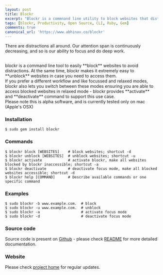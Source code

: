 ```yaml
---
layout: post
title: Blockr
excerpt: "Blockr is a commnand line utility to block websites that distract you"
tags: [blockr, Productivity, Open Source, CLI, Ruby, Gem]
comments: true
canonical_url: 'https://www.abhinav.co/blockr'
---
```

There are distractions all around. Our attention span is continuously decreasing, and so is our ability to focus and do deep work.

<br />
blockr is a command line tool to easily **block** websites to avoid distractions. At the same time, blockr makes it extremely easy to **unblock** websites in case you need to access them. 

<br />
If you prefer a different workflow and like focussed and relaxed modes, blockr also lets you switch between these modes ensuring you are able to access blocked websites in relaxed mode - blockr provides **activate** and **deactivate** command to support this use case.

<br />
Please note this is alpha software, and is currently tested only on mac (Apple's OSX)


### Installation
`$ sudo gem install blockr`

### Commands
```
$ blockr block [WEBSITES]    # block websites; shortcut -d
$ blockr unblock [WEBSITES]  # unblock websites; shortcut -u
$ blockr activate            # activate blockr, make all websites blocked by blockr inaccessible; shortcut -a
$ blockr deactivate          # deactivate focus mode, make all blocked websites accessible; shortcut -d
$ blockr help [COMMAND]      # Describe available commands or one specific command
```

### Examples
```
$ sudo blockr -b www.example.com.  # block
$ sudo blockr -u www.example.com.  # unblock
$ sudo blockr -a                   # activate focus mode
$ sudo blockr -d                   # deactivate focus mode
```

### Source code
Source code is present on [Github](https://github.com/abhinavs/blockr) - please check [README](https://github.com/abhinavs/blockr/blob/master/README.md) for more detailed documentation.


### Website
Please check [project home](http://www.abhinav.co/blockr.html) for regular updates.

